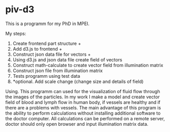 piv-d3
======

This is a programm for my PhD in MPEI.

My steps:
<ol>
  <li>Create frontend part structure +</li>
  <li>Add d3.js to frontend +</li>
  <li>Construct json data file for vectors +</li>
  <li>Using d3.js and json data file create field of vectors</li>
  <li>Construct math-calculate to create vector field from illumination matrix </li>
  <li>Construct json file from illumination matrix</li>
  <li>Tests programm using test data</li>
  <li>*optional. Add scale change (change size and details of field)</li>
</ol>


Using. This programm can used for the visualization of fluid flow through the images of the particles. In my work I make a model and create vector field of blood and lymph flow in human body, if vessels are healthy and if there are a problems with vessels. The main advantage of this program is the ability to perform calculations without installing additional software to the doctor computer. All calculations can be performed on a remote server, doctor should only open browser and input illumination matrix  data.

